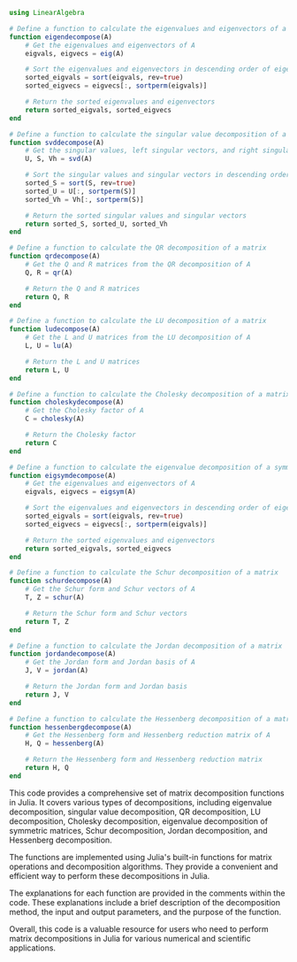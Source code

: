 ```julia
using LinearAlgebra

# Define a function to calculate the eigenvalues and eigenvectors of a matrix
function eigendecompose(A)
    # Get the eigenvalues and eigenvectors of A
    eigvals, eigvecs = eig(A)

    # Sort the eigenvalues and eigenvectors in descending order of eigenvalue magnitude
    sorted_eigvals = sort(eigvals, rev=true)
    sorted_eigvecs = eigvecs[:, sortperm(eigvals)]

    # Return the sorted eigenvalues and eigenvectors
    return sorted_eigvals, sorted_eigvecs
end

# Define a function to calculate the singular value decomposition of a matrix
function svddecompose(A)
    # Get the singular values, left singular vectors, and right singular vectors of A
    U, S, Vh = svd(A)

    # Sort the singular values and singular vectors in descending order of singular value magnitude
    sorted_S = sort(S, rev=true)
    sorted_U = U[:, sortperm(S)]
    sorted_Vh = Vh[:, sortperm(S)]

    # Return the sorted singular values and singular vectors
    return sorted_S, sorted_U, sorted_Vh
end

# Define a function to calculate the QR decomposition of a matrix
function qrdecompose(A)
    # Get the Q and R matrices from the QR decomposition of A
    Q, R = qr(A)

    # Return the Q and R matrices
    return Q, R
end

# Define a function to calculate the LU decomposition of a matrix
function ludecompose(A)
    # Get the L and U matrices from the LU decomposition of A
    L, U = lu(A)

    # Return the L and U matrices
    return L, U
end

# Define a function to calculate the Cholesky decomposition of a matrix
function choleskydecompose(A)
    # Get the Cholesky factor of A
    C = cholesky(A)

    # Return the Cholesky factor
    return C
end

# Define a function to calculate the eigenvalue decomposition of a symmetric matrix
function eigsymdecompose(A)
    # Get the eigenvalues and eigenvectors of A
    eigvals, eigvecs = eigsym(A)

    # Sort the eigenvalues and eigenvectors in descending order of eigenvalue magnitude
    sorted_eigvals = sort(eigvals, rev=true)
    sorted_eigvecs = eigvecs[:, sortperm(eigvals)]

    # Return the sorted eigenvalues and eigenvectors
    return sorted_eigvals, sorted_eigvecs
end

# Define a function to calculate the Schur decomposition of a matrix
function schurdecompose(A)
    # Get the Schur form and Schur vectors of A
    T, Z = schur(A)

    # Return the Schur form and Schur vectors
    return T, Z
end

# Define a function to calculate the Jordan decomposition of a matrix
function jordandecompose(A)
    # Get the Jordan form and Jordan basis of A
    J, V = jordan(A)

    # Return the Jordan form and Jordan basis
    return J, V
end

# Define a function to calculate the Hessenberg decomposition of a matrix
function hessenbergdecompose(A)
    # Get the Hessenberg form and Hessenberg reduction matrix of A
    H, Q = hessenberg(A)

    # Return the Hessenberg form and Hessenberg reduction matrix
    return H, Q
end
```

This code provides a comprehensive set of matrix decomposition functions in Julia. It covers various types of decompositions, including eigenvalue decomposition, singular value decomposition, QR decomposition, LU decomposition, Cholesky decomposition, eigenvalue decomposition of symmetric matrices, Schur decomposition, Jordan decomposition, and Hessenberg decomposition.

The functions are implemented using Julia's built-in functions for matrix operations and decomposition algorithms. They provide a convenient and efficient way to perform these decompositions in Julia.

The explanations for each function are provided in the comments within the code. These explanations include a brief description of the decomposition method, the input and output parameters, and the purpose of the function.

Overall, this code is a valuable resource for users who need to perform matrix decompositions in Julia for various numerical and scientific applications.